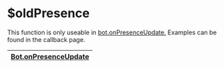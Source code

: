 # $oldPresence

This function is only useable in [bot.onPresenceUpdate.](callbacks/bot.onpresenceupdate.md) Examples can be found in the callback page.

| [**Bot.onPresenceUpdate**](callbacks/bot.onpresenceupdate.md) |
| ------------------------------------------------------------- |
